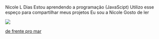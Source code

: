 Nicole L Dias 
Estou aprendendo a programação (JavaScipt)
Utilizo esse espeço para compartilhar meus projetos 
Eu sou a Nicole 
Gosto de ler 

![](https://media.tenor.com/DX862Ukr_5oAAAAC/alvin-and-the-chipmunks-alvin.gif)

[de frente pro mar](https://youtu.be/Uqa0YFUFuNI?si=1g5DXFt6Cj3BOHYa)

